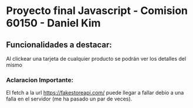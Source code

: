 # Proyecto final Javascript - Comision 60150 - Daniel Kim

## Funcionalidades a destacar:

Al clickear una tarjeta de cualquier producto se podrán ver los detalles del mismo


### Aclaracion Importante:

El fetch a la url https://fakestoreapi.com/ puede llegar a fallar debio a una falla en el servidor (me ha pasado un par de veces). 
